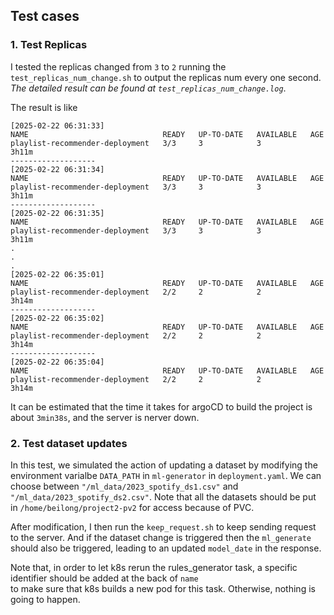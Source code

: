 ## Test cases


### 1. Test Replicas 

I tested the replicas changed from `3` to `2` running the `test_replicas_num_change.sh`
to output the replicas num every one second. _The detailed result can be found at `test_replicas_num_change.log`_.

The result is like 
```
[2025-02-22 06:31:33]
NAME                              READY   UP-TO-DATE   AVAILABLE   AGE
playlist-recommender-deployment   3/3     3            3           3h11m
-------------------
[2025-02-22 06:31:34]
NAME                              READY   UP-TO-DATE   AVAILABLE   AGE
playlist-recommender-deployment   3/3     3            3           3h11m
-------------------
[2025-02-22 06:31:35]
NAME                              READY   UP-TO-DATE   AVAILABLE   AGE
playlist-recommender-deployment   3/3     3            3           3h11m
.
.
.
[2025-02-22 06:35:01]
NAME                              READY   UP-TO-DATE   AVAILABLE   AGE
playlist-recommender-deployment   2/2     2            2           3h14m
-------------------
[2025-02-22 06:35:02]
NAME                              READY   UP-TO-DATE   AVAILABLE   AGE
playlist-recommender-deployment   2/2     2            2           3h14m
-------------------
[2025-02-22 06:35:04]
NAME                              READY   UP-TO-DATE   AVAILABLE   AGE
playlist-recommender-deployment   2/2     2            2           3h14m

```

It can be estimated that the time it takes for argoCD to build the project is about `3min38s`, and the server is nerver down.


### 2. Test dataset updates

In this test, we simulated the action of updating a dataset by modifying the 
environment varialbe `DATA_PATH` in `ml-generator` in `deployment.yaml`. 
We can choose between `"/ml_data/2023_spotify_ds1.csv"` and `"/ml_data/2023_spotify_ds2.csv"`. Note that all the datasets
should be put in `/home/beilong/project2-pv2` for access because of PVC. 

After modification, I then run the `keep_request.sh` to keep sending request to the server. And if the dataset change is triggered 
then the `ml_generate` should also be triggered, leading to an updated `model_date` in the response.

Note that, in order to let k8s rerun the rules_generator task, a specific identifier should be added at the back of `name`  
to make sure that k8s builds a new pod for this task. Otherwise, nothing is going to happen.
